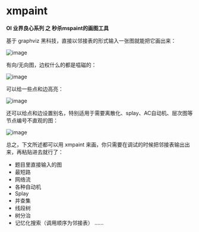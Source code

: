 # xmpaint
**OI 业界良心系列 之 秒杀mspaint的画图工具**


基于 graphviz 黑科技，直接以邻接表的形式输入一张图就能把它画出来：

![image](https://cloud.githubusercontent.com/assets/6646473/24803987/8fc90a36-1bdf-11e7-8473-f146663af91e.png)

有向/无向图，边权什么的都是嗞磁的：

![image](https://cloud.githubusercontent.com/assets/6646473/24803519/1532d366-1bde-11e7-8275-49365395435c.png)

可以给一些点和边高亮：

![image](https://cloud.githubusercontent.com/assets/6646473/24803579/41699398-1bde-11e7-8df5-5b7b2d96037f.png)

还可以给点和边设置别名，特别适用于需要离散化、splay、AC自动机、层次图等节点编号不直观的图：

![image](https://cloud.githubusercontent.com/assets/6646473/24803695/98382770-1bde-11e7-8d4d-2fe14af93f07.png)

总之，下文所述都可以用 xmpaint 来画，你只需要在调试的时候把邻接表输出出来，再粘贴进去就行了：
- 题目里直接输入的图
- 最短路
- 网络流
- 各种自动机
- Splay
- 并查集
- 线段树
- 树分治
- 记忆化搜索（调用顺序为邻接表）
……
